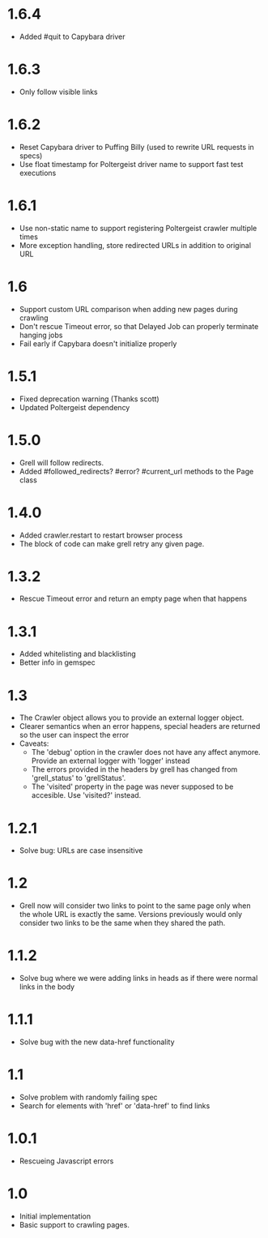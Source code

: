 # 1.6.4
  * Added #quit to Capybara driver

# 1.6.3
  * Only follow visible links

# 1.6.2
  * Reset Capybara driver to Puffing Billy (used to rewrite URL requests in specs)
  * Use float timestamp for Poltergeist driver name to support fast test executions

# 1.6.1
  * Use non-static name to support registering Poltergeist crawler multiple times
  * More exception handling, store redirected URLs in addition to original URL

# 1.6
  * Support custom URL comparison when adding new pages during crawling
  * Don't rescue Timeout error, so that Delayed Job can properly terminate hanging jobs
  * Fail early if Capybara doesn't initialize properly

# 1.5.1
  * Fixed deprecation warning (Thanks scott)
  * Updated Poltergeist dependency

# 1.5.0
  * Grell will follow redirects.
  * Added #followed_redirects? #error? #current_url methods to the Page class

# 1.4.0
  * Added crawler.restart to restart browser process
  * The block of code can make grell retry any given page.

# 1.3.2
  * Rescue Timeout error and return an empty page when that happens

# 1.3.1
  * Added whitelisting and blacklisting
  * Better info in gemspec

# 1.3
  * The Crawler object allows you to provide an external logger object.
  * Clearer semantics when an error happens, special headers are returned so the user can inspect the error
  * Caveats:
    - The 'debug' option in the crawler does not have any affect anymore. Provide an external logger with 'logger' instead
    - The errors provided in the headers by grell has changed from 'grell_status' to 'grellStatus'.
    - The 'visited' property in the page was never supposed to be accesible. Use 'visited?' instead.

# 1.2.1
  * Solve bug: URLs are case insensitive

# 1.2
  * Grell now will consider two links to point to the same page only when the whole URL is exactly the same.
    Versions previously would only consider two links to be the same when they shared the path.

# 1.1.2
  * Solve bug where we were adding links in heads as if there were normal links in the body

# 1.1.1
  * Solve bug with the new data-href functionality

# 1.1
  * Solve problem with randomly failing spec
  * Search for elements with 'href' or 'data-href' to find links

# 1.0.1
  * Rescueing Javascript errors

# 1.0
  * Initial implementation
  * Basic support to crawling pages.
